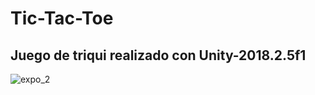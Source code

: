 # Tic-Tac-Toe
Juego de triqui realizado con Unity-2018.2.5f1
----------------------------------------------
![expo_2](https://user-images.githubusercontent.com/36427061/45258156-a4f88d00-b378-11e8-9e89-a5820e568f24.png)
